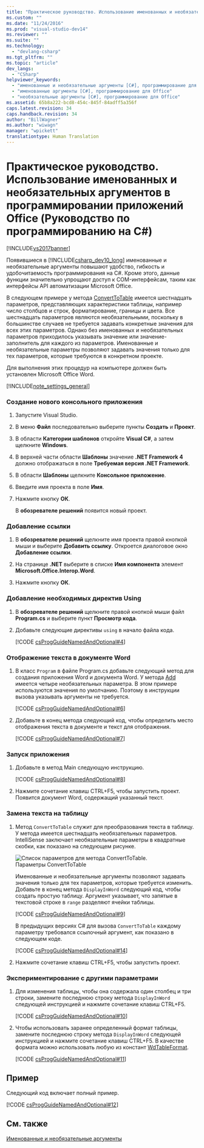 ```yaml
---
title: "Практическое руководство. Использование именованных и необязательных аргументов в программировании приложений Office (Руководство по программированию на C#) | Microsoft Docs"
ms.custom: ""
ms.date: "11/24/2016"
ms.prod: "visual-studio-dev14"
ms.reviewer: ""
ms.suite: ""
ms.technology: 
  - "devlang-csharp"
ms.tgt_pltfrm: ""
ms.topic: "article"
dev_langs: 
  - "CSharp"
helpviewer_keywords: 
  - "именованные и необязательные аргументы [C#], программирование для Office"
  - "именованные аргументы [C#], программирование для Office"
  - "необязательные аргументы [C#], программирование для Office"
ms.assetid: 65b8a222-bcd8-454c-845f-84adff5a356f
caps.latest.revision: 34
caps.handback.revision: 34
author: "BillWagner"
ms.author: "wiwagn"
manager: "wpickett"
translationtype: Human Translation
---
```

# Практическое руководство. Использование именованных и необязательных аргументов в программировании приложений Office (Руководство по программированию на C#)
[!INCLUDE[vs2017banner](../../../csharp/includes/vs2017banner.md)]

Появившиеся в [!INCLUDE[csharp_dev10_long](../../../csharp/programming-guide/classes-and-structs/includes/csharp_dev10_long_md.md)] именованные и необязательные аргументы повышают удобство, гибкость и удобочитаемость программирования на C\#. Кроме этого, данные функции значительно упрощают доступ к COM\-интерфейсам, таким как интерфейсы API автоматизации Microsoft Office.  
  
 В следующем примере у метода [ConvertToTable](http://go.microsoft.com/fwlink/?LinkId=145378) имеется шестнадцать параметров, представляющих характеристики таблицы, например число столбцов и строк, форматирование, границы и цвета.  Все шестнадцать параметров являются необязательными, поскольку в большинстве случаев не требуется задавать конкретные значения для всех этих параметров.  Однако без именованных и необязательных параметров приходилось указывать значение или значение\-заполнитель для каждого из параметров.  Именованные и необязательные параметры позволяют задавать значения только для тех параметров, которые требуются в конкретном проекте.  
  
 Для выполнения этих процедур на компьютере должен быть установлен Microsoft Office Word.  
  
 [!INCLUDE[note_settings_general](../../../csharp/language-reference/compiler-messages/includes/note_settings_general_md.md)]  
  
### Создание нового консольного приложения  
  
1.  Запустите Visual Studio.  
  
2.  В меню **Файл** последовательно выберите пункты **Создать** и **Проект**.  
  
3.  В области **Категории шаблонов** откройте **Visual C\#**, а затем щелкните **Windows**.  
  
4.  В верхней части области **Шаблоны** значение **.NET Framework 4** должно отображаться в поле **Требуемая версия .NET Framework**.  
  
5.  В области **Шаблоны** щелкните **Консольное приложение**.  
  
6.  Введите имя проекта в поле **Имя**.  
  
7.  Нажмите кнопку **ОК**.  
  
     В **обозревателе решений** появится новый проект.  
  
### Добавление ссылки  
  
1.  В **обозревателе решений** щелкните имя проекта правой кнопкой мыши и выберите **Добавить ссылку**.  Откроется диалоговое окно **Добавление ссылки**.  
  
2.  На странице **.NET** выберите в списке **Имя компонента** элемент **Microsoft.Office.Interop.Word**.  
  
3.  Нажмите кнопку **ОК**.  
  
### Добавление необходимых директив Using  
  
1.  В **обозревателе решений** щелкните правой кнопкой мыши файл **Program.cs** и выберите пункт **Просмотр кода**.  
  
2.  Добавьте следующие директивы `using` в начало файла кода.  
  
     [!CODE [csProgGuideNamedAndOptional#4](../CodeSnippet/VS_Snippets_VBCSharp/csprogguidenamedandoptional#4)]  
  
### Отображение текста в документе Word  
  
1.  В класс `Program` в файле Program.cs добавьте следующий метод для создания приложения Word и документа Word.  У метода [Add](http://go.microsoft.com/fwlink/?LinkId=145381) имеется четыре необязательных параметра.  В этом примере используются значения по умолчанию.  Поэтому в инструкции вызова указывать аргументы не требуется.  
  
     [!CODE [csProgGuideNamedAndOptional#6](../CodeSnippet/VS_Snippets_VBCSharp/csprogguidenamedandoptional#6)]  
  
2.  Добавьте в конец метода следующий код, чтобы определить место отображения текста в документе и текст для отображения.  
  
     [!CODE [csProgGuideNamedAndOptional#7](../CodeSnippet/VS_Snippets_VBCSharp/csprogguidenamedandoptional#7)]  
  
### Запуск приложения  
  
1.  Добавьте в метод Main следующую инструкцию.  
  
     [!CODE [csProgGuideNamedAndOptional#8](../CodeSnippet/VS_Snippets_VBCSharp/csprogguidenamedandoptional#8)]  
  
2.  Нажмите сочетание клавиш CTRL\+F5, чтобы запустить проект.  Появится документ Word, содержащий указанный текст.  
  
### Замена текста на таблицу  
  
1.  Метод `ConvertToTable` служит для преобразования текста в таблицу.  У метода имеется шестнадцать необязательных параметров.  IntelliSense заключает необязательные параметры в квадратные скобки, как показано на следующем рисунке.  
  
     ![Список параметров для метода ConvertToTable.](../../../csharp/programming-guide/classes-and-structs/media/convert_tableparameters.png "Convert\_TableParameters")  
Параметры ConvertToTable  
  
     Именованные и необязательные аргументы позволяют задавать значения только для тех параметров, которые требуется изменить.  Добавьте в конец метода `DisplayInWord` следующий код, чтобы создать простую таблицу.  Аргумент указывает, что запятые в текстовой строке в `range` разделяют ячейки таблицы.  
  
     [!CODE [csProgGuideNamedAndOptional#9](../CodeSnippet/VS_Snippets_VBCSharp/csprogguidenamedandoptional#9)]  
  
     В предыдущих версиях C\# для вызова `ConvertToTable` каждому параметру требовался ссылочный аргумент, как показано в следующем коде.  
  
     [!CODE [csProgGuideNamedAndOptional#14](../CodeSnippet/VS_Snippets_VBCSharp/csprogguidenamedandoptional#14)]  
  
2.  Нажмите сочетание клавиш CTRL\+F5, чтобы запустить проект.  
  
### Экспериментирование с другими параметрами  
  
1.  Для изменения таблицы, чтобы она содержала один столбец и три строки, замените последнюю строку метода `DisplayInWord` следующей инструкцией и нажмите сочетание клавиш CTRL\+F5.  
  
     [!CODE [csProgGuideNamedAndOptional#10](../CodeSnippet/VS_Snippets_VBCSharp/csprogguidenamedandoptional#10)]  
  
2.  Чтобы использовать заранее определенный формат таблицы, замените последнюю строку метода `DisplayInWord` следующей инструкцией и нажмите сочетание клавиш CTRL\+F5.  В качестве формата можно использовать любую из констант [WdTableFormat](http://go.microsoft.com/fwlink/?LinkId=145382).  
  
     [!CODE [csProgGuideNamedAndOptional#11](../CodeSnippet/VS_Snippets_VBCSharp/csprogguidenamedandoptional#11)]  
  
## Пример  
 Следующий код включает полный пример.  
  
 [!CODE [csProgGuideNamedAndOptional#12](../CodeSnippet/VS_Snippets_VBCSharp/csprogguidenamedandoptional#12)]  
  
## См. также  
 [Именованные и необязательные аргументы](../../../csharp/programming-guide/classes-and-structs/named-and-optional-arguments.md)